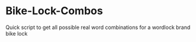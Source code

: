 # Bike-Lock-Combos
Quick script to get all possible real word combinations for a wordlock brand bike lock
